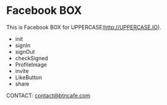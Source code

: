Facebook BOX
============
This is Facebook BOX for UPPERCASE(http://UPPERCASE.IO).
- init
- signIn
- signOut
- checkSigned
- ProfileImage
- invite
- LikeButton
- share

CONTACT: contact@btncafe.com
